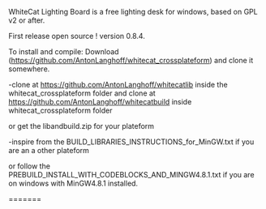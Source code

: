 WhiteCat Lighting Board is a free lighting desk for windows, based on GPL v2 or after.

First release open source ! version 0.8.4.

To install and compile:
Download (https://github.com/AntonLanghoff/whitecat_crossplateform) and clone it somewhere.

-clone at https://github.com/AntonLanghoff/whitecatlib inside the whitecat_crossplateform folder and
clone at https://github.com/AntonLanghoff/whitecatbuild inside whitecat_crossplateform folder

or get the libandbuild.zip for your plateform

-inspire from the BUILD_LIBRARIES_INSTRUCTIONS_for_MinGW.txt if you are an a other plateform

or follow the PREBUILD_INSTALL_WITH_CODEBLOCKS_AND_MINGW4.8.1.txt
if you are on windows with MinGW4.8.1 installed.

=======

